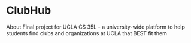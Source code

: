 # ClubHub
About Final project for UCLA CS 35L - a university-wide platform to help students find clubs and organizations at UCLA that BEST fit them
